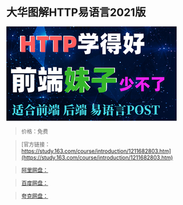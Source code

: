 # 大华图解HTTP易语言2021版

![img](../../../assets/study163/free/8132aa962cfc475eb6e0f9420b448ef8.png)

> 价格：免费

> [官方链接：https://study.163.com/course/introduction/1211682803.htm](https://study.163.com/course/introduction/1211682803.htm)

> [阿里网盘：]()

> [百度网盘：]()

> [夸克网盘：]()
